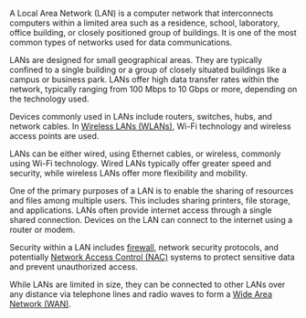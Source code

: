 A Local Area Network (LAN) is a computer network that interconnects computers within a limited area such as a residence, school, laboratory, office building, or closely positioned group of buildings. It is one of the most common types of networks used for data communications.

LANs are designed for small geographical areas. They are typically confined to a single building or a group of closely situated buildings like a campus or business park. LANs offer high data transfer rates within the network, typically ranging from 100 Mbps to 10 Gbps or more, depending on the technology used.

Devices commonly used in LANs include routers, switches, hubs, and network cables. In [Wireless LANs (WLANs)](../networking/wlans.md), Wi-Fi technology and wireless access points are used.

LANs can be either wired, using Ethernet cables, or wireless, commonly using Wi-Fi technology. Wired LANs typically offer greater speed and security, while wireless LANs offer more flexibility and mobility.

One of the primary purposes of a LAN is to enable the sharing of resources and files among multiple users. This includes sharing printers, file storage, and applications. LANs often provide internet access through a single shared connection. Devices on the LAN can connect to the internet using a router or modem.

Security within a LAN includes [firewall](../security/firewall.md), network security protocols, and potentially [Network Access Control (NAC)](../security/nac.md) systems to protect sensitive data and prevent unauthorized access.

While LANs are limited in size, they can be connected to other LANs over any distance via telephone lines and radio waves to form a [Wide Area Network (WAN)](../networking/wlans.md).
